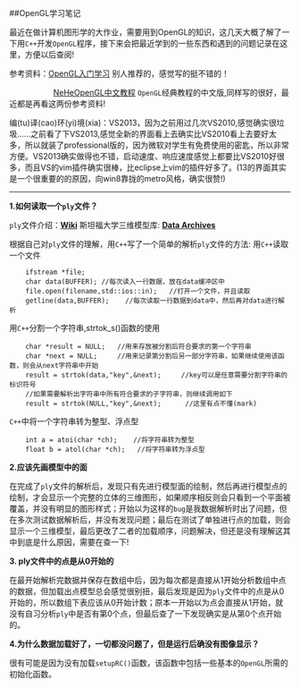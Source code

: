##OpenGL学习笔记

最近在做计算机图形学的大作业，需要用到OpenGL的知识，这几天大概了解了一下用`C++`开发`OpenGL`程序，接下来会把最近学到的一些东西和遇到的问题记录在这里，方便以后查阅!

参考资料：[OpenGL入门学习][1] 别人推荐的，感觉写的挺不错的！

&nbsp;&nbsp;&nbsp;&nbsp;&nbsp;&nbsp;&nbsp;&nbsp;&nbsp;&nbsp;&nbsp;&nbsp;&nbsp;&nbsp;&nbsp;&nbsp;&nbsp;&nbsp;&nbsp;&nbsp;[NeHeOpenGL中文教程][2] `OpenGL`经典教程的中文版,同样写的很好，最近都是再看这两份参考资料!


[1]:http://www.cppblog.com/doing5552/archive/2009/01/08/71532.html/  "赞一个"
[2]:http://www.yakergong.net/nehe/   "赞一个"

编(tu)译(cao)环(yi)境(xia)：VS2013，因为之前用过几次VS2010,感觉确实很垃圾......之前看了下VS2013,感觉全新的界面看上去确实比VS2010看上去要好太多，所以就装了professional版的，因为微软对学生有免费使用的密匙，所以非常方便。VS2013确实做得也不错，启动速度、响应速度感觉上都要比VS2010好很多，而且VS的vim插件确实很棒，比eclipse上vim的插件好多了。(13的界面其实是一个很重要的的原因，向win8靠拢的metro风格，确实很赞!)
***

**1.如何读取一个`ply`文件？**



`ply`文件介绍：[**Wiki**](http://zh.wikipedia.org/wiki/PLY "ply")
斯坦福大学三维模型库: [**Data Archives**](http://www-graphics.stanford.edu/   "stanford")


根据自己对`ply`文件的理解，用`C++`写了一个简单的解析`ply`文件的方法:
用`C++`读取一个文件

		ifstream *file;
		char data(BUFFER); //每次读入一行数据，放在data缓冲区中
		file.open(filename,std::ios::in);   //打开一个文件，并且读取
		getline(data,BUFFER);    //每次读取一行数据到data中，然后再对data进行解析

用`C++`分割一个字符串,strtok_s()函数的使用

		char *result = NULL;   //用来存放被分割后符合要求的第一个字符串
		char *next = NULL;     //用来记录第分割后另一部分字符串，如果继续使用该函数，则会从next字符串中开始
		result = strtok(data,"key",&next);     //key可以是任意需要分割字符串的标识符号
		//如果需要解析出字符串中所有符合要求的子字符串，则继续调用如下
		result = strtok(NULL,"key",&next);      //这里有点不懂(mark)


`C++`中将一个字符串转为整型、浮点型

		int a = atoi(char *ch);    //将字符串转为整型
		float b = atol(char *ch);   //将字符串转为浮点型




**2.应该先画模型中的面**

在完成了`ply`文件的解析后，发现只有先进行模型面的绘制，然后再进行模型点的绘制，才会显示一个完整的立体的三维图形，如果顺序相反则会只看到一个平面被覆盖，并没有明显的图形样式；开始以为这样的`bug`是我数据解析时出了问题，但在多次测试数据解析后，并没有发现问题；最后在测试了单独进行点的加载，则会显示一个三维模型，最后更改了二者的加载顺序，问题解决，但还是没有理解这其中到底是什么原因，需要在查一下!


**3. ply文件中的点是从0开始的**

在最开始解析完数据并保存在数组中后，因为每次都是直接从1开始分析数组中点的数据，但加载出点模型总会感觉很别扭，最后发现是因为`ply`文件中的点是从0开始的，所以数组下表应该从0开始计数；原本一开始以为点会直接从1开始，就没有自习分析`ply`中是否有第0个点，但最后查了一下发现确实是从第0个点开始的。

**4.为什么数据加载好了，一切都没问题了，但是运行后确没有图像显示？**

很有可能是因为没有加载`setupRC()`函数，该函数中包括一些基本的`OpenGL`所需的初始化函数。


     

